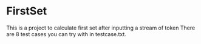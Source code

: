 # FirstSet
This is a project to calculate first set after inputting a stream of token
There are 8 test cases you can try with in testcase.txt.
